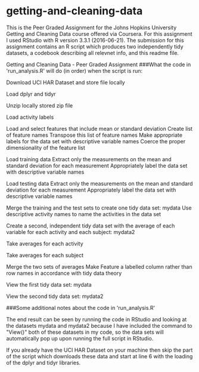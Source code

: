 # getting-and-cleaning-data

This is the Peer Graded Assignment for the Johns Hopkins University Getting and Cleaning Data course offered via Coursera. For this assignment I used RStudio with R version 3.3.1 (2016-06-21). The submission for this assignment contains an R script which produces two independently tidy datasets, a codebook describing all relevnet info, and this readme file.

Getting and Cleaning Data - Peer Graded Assignment
###What the code in 'run_analysis.R' will do (in order) when the script is run:

Download UCI HAR Dataset and store file locally

Load dplyr and tidyr

Unzip locally stored zip file

Load activity labels

Load and select features that include mean or standard deviation Create list of feature names Transpose this list of feature names Make appropriate labels for the data set with descriptive variable names Coerce the proper dimensionality of the feature list

Load training data Extract only the measurements on the mean and standard deviation for each measurement Appropriately label the data set with descriptive variable names

Load testing data
Extract only the measurements on the mean and standard deviation for each measurement Appropriately label the data set with descriptive variable names

Merge the training and the test sets to create one tidy data set: mydata Use descriptive activity names to name the activities in the data set

Create a second, independent tidy data set with the average of each variable for each activity and each subject: mydata2

Take averages for each activity

Take averages for each subject

Merge the two sets of averages Make Feature a labelled column rather than row names in accordance with tidy data theory

View the first tidy data set: mydata

View the second tidy data set: mydata2

###Some additional notes about the code in 'run_analysis.R'

The end result can be seen by running the code in RStudio and looking at the datasets mydata and mydata2 because I have included the command to "View()" both of these datasets in my code, so the data sets will automatically pop up upon running the full script in RStudio.

If you already have the UCI HAR Dataset on your machine then skip the part of the script which downloads these data and start at line 6 with the loading of the dplyr and tidyr libraries.
